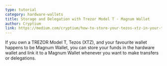 ```yaml
---
type: tutorial
category: hardware-wallets
title: Storage and Delegation with Trezor Model T - Magnum Wallet
author: Cryptium
link: https://medium.com/cryptium/how-to-store-your-tezos-xtz-in-your-trezor-model-t-and-delegate-with-magnum-wallet-51525aab5122
---
```


If you own a TREZOR Model T, Tezos (XTZ), and your favourite wallet happens to be Magnum Wallet, you can store your funds in the hardware wallet and link it to a Magnum Wallet whenever you want to make transfers or delegations.
